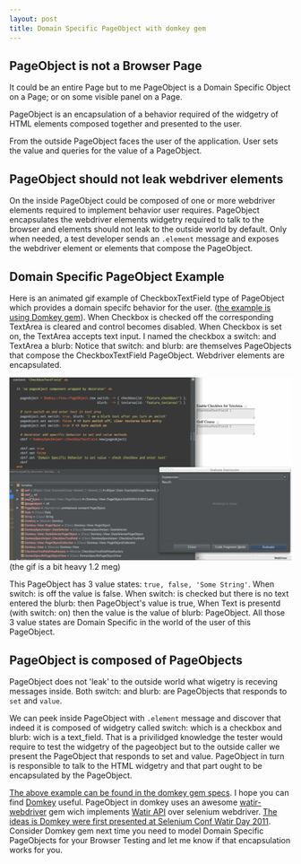 ```yaml
---
layout: post
title: Domain Specific PageObject with domkey gem
---
```


## PageObject is not a Browser Page

It could be an entire Page but to me PageObject is a Domain Specific Object on a Page; or on some visible panel on a Page.

PageObject is an encapsulation of a behavior required of the widgetry of HTML elements composed together and presented to the user.

From the outside PageObject faces the user of the application. User sets the value and queries for the value of a PageObject.

## PageObject should not leak webdriver elements

On the inside PageObject could be composed of one or more webdriver elements required to implement behavior user requires. PageObject encapsulates the webdriver elements widgetry required to talk to the browser and elements should not leak to the outside world by default. Only when needed, a test developer sends an `.element` message and exposes the webdriver element or elements that compose the PageObject.

## Domain Specific PageObject Example

Here is an animated gif example of CheckboxTextField type of PageObject which provides a domain specifc behavior for the user. ([the example is using Domkey gem](http://github.com/rubytester/domkey)). When Checkbox is checked off the corresponding TextArea is cleared and control becomes disabled. When Checkbox is set on, the TextArea accepts text input. I named the checkbox a switch: and TextArea a blurb: Notice that switch: and blurb: are themselves PageObjects that compose the CheckboxTextField PageObject. Webdriver elements are encapsulated.

![Animated Gif of git log aliases in action](/images/rubytester-domkey-pageobject-intro.gif)
(the gif is a bit heavy 1.2 meg)

This PageObject has 3 value states: `true, false, 'Some String'`. When switch: is off the value is false. When switch: is checked but there is no text entered the blurb: then PageObject's value is true, When Text is presentd (with switch: on) then the value is the value of blurb: PageObject. All those 3 value states are Domain Specific in the world of the user of this PageObject.

## PageObject is composed of PageObjects

PageObject does not 'leak' to the outside world what wigetry is receving messages inside. Both switch: and blurb: are PageObjects that responds to `set` and `value`.

We can peek inside PageObject with `.element` message and discover that indeed it is composed of widgetry called switch: which is a checkbox and blurb: wich is a text_field. That is a privilidged knowledge the tester would require to test the widgetry of the pageobject but to the outside caller we present the PageObject that responds to set and value. PageObject in turn is responsible to talk to the HTML widgetry and that part ought to be encapsulated by the PageObject.

[The above example can be found in the domkey gem specs](https://github.com/rubytester/domkey/blob/master/spec/page_object_decorators_spec.rb#L133). I hope you can find [Domkey](http://github.com/rubytester/domkey) useful. PageObject in domkey uses an awesome [watir-webdriver](http://rubygems.org/gems/watir-webdriver) gem wich implements [Watir API](http://watirwebdriver.com/) over selenium webdriver. [The ideas is Domkey were first presented at Selenium Conf Watir Day 2011](http://www.slideshare.net/testrus/domain-specific-watir-page-objects). Consider Domkey gem next time you need to model Domain Specific PageObjects for your Browser Testing and let me know if that encapsulation works for you.
